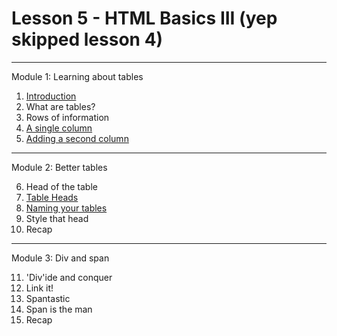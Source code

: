 # Lesson 5 - HTML Basics III (yep skipped lesson 4)

----------
Module 1: Learning about tables

1. [Introduction](Module1/ex1.html)
2. What are tables?
3. Rows of information
4. [A single column](Module1/ex4.html)
5. [Adding a second column](Module1/ex5.html)

--------
Module 2: Better tables

6. Head of the table
7. [Table Heads](Module2/ex7.html)
8. [Naming your tables](Module2/ex8.html)
9. Style that head
10. Recap

--------
Module 3: Div and span

11. 'Div'ide and conquer
12. Link it!
13. Spantastic
14. Span is the man
15. Recap
